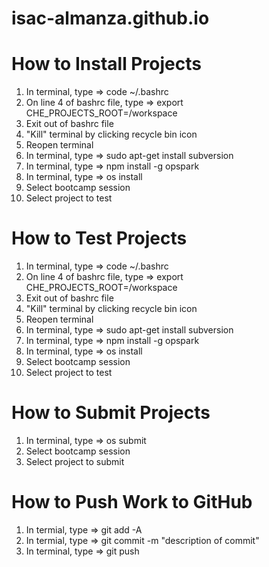 # isac-almanza.github.io

# How to Install Projects
1) In terminal, type => code ~/.bashrc
2) On line 4 of bashrc file, type => export CHE_PROJECTS_ROOT=/workspace
3) Exit out of bashrc file
4) "Kill" terminal by clicking recycle bin icon
5) Reopen terminal
6) In terminal, type => sudo apt-get install subversion
7) In terminal, type => npm install -g opspark
8) In terminal, type => os install
9) Select bootcamp session
10) Select project to test

# How to Test Projects
1) In terminal, type => code ~/.bashrc
2) On line 4 of bashrc file, type => export CHE_PROJECTS_ROOT=/workspace
3) Exit out of bashrc file
4) "Kill" terminal by clicking recycle bin icon
5) Reopen terminal
6) In terminal, type => sudo apt-get install subversion
7) In terminal, type => npm install -g opspark
8) In terminal, type => os install
9) Select bootcamp session
10) Select project to test

# How to Submit Projects
1) In terminal, type => os submit
2) Select bootcamp session
3) Select project to submit

# How to Push Work to GitHub
1) In termial, type => git add -A
2) In termial, type => git commit -m "description of commit"
3)  In terminal, type => git push